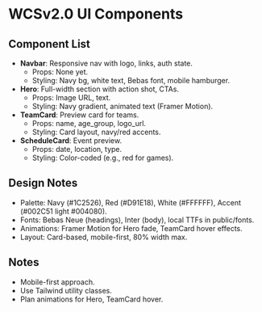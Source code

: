 # WCSv2.0 UI Components

## Component List

- **Navbar**: Responsive nav with logo, links, auth state.
  - Props: None yet.
  - Styling: Navy bg, white text, Bebas font, mobile hamburger.
- **Hero**: Full-width section with action shot, CTAs.
  - Props: Image URL, text.
  - Styling: Navy gradient, animated text (Framer Motion).
- **TeamCard**: Preview card for teams.
  - Props: name, age_group, logo_url.
  - Styling: Card layout, navy/red accents.
- **ScheduleCard**: Event preview.
  - Props: date, location, type.
  - Styling: Color-coded (e.g., red for games).

## Design Notes

- Palette: Navy (#1C2526), Red (#D91E18), White (#FFFFFF), Accent (#002C51 light #004080).
- Fonts: Bebas Neue (headings), Inter (body), local TTFs in public/fonts.
- Animations: Framer Motion for Hero fade, TeamCard hover effects.
- Layout: Card-based, mobile-first, 80% width max.

## Notes

- Mobile-first approach.
- Use Tailwind utility classes.
- Plan animations for Hero, TeamCard hover.
